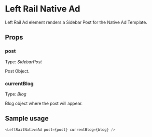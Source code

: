 # Left Rail Native Ad

Left Rail Ad element renders a Sidebar Post for the Native Ad Template.

<!-- STORY -->

## Props

### post

Type: _SidebarPost_

Post Object.

### currentBlog

Type: _Blog_

Blog object where the post will appear.

## Sample usage

```javascript
<LeftRailNativeAd post={post} currentBlog={blog} />
```
